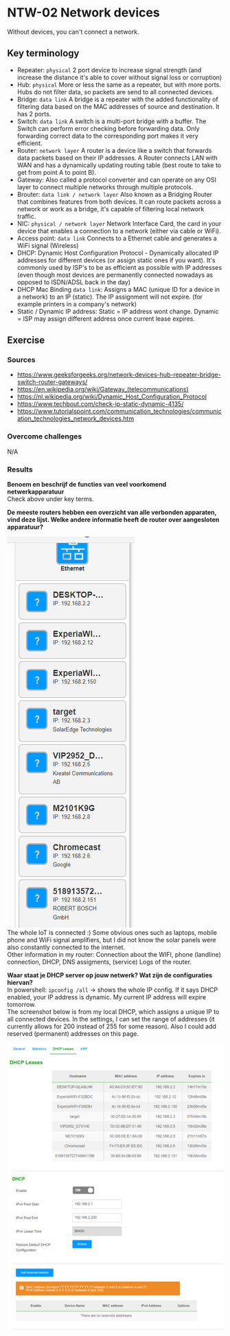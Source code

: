 # NTW-02 Network devices
Without devices, you can't connect a network.

## Key terminology
- Repeater: `physical` 2 port device to increase signal strength (and increase the distance it's able to cover without signal loss or corruption)
- Hub: `physical` More or less the same as a repeater, but with more ports. Hubs do not filter data, so packets are send to all connected devices.
- Bridge: `data link` A bridge is a repeater with the added functionality of filtering data based on the MAC addresses of source and destination. It has 2 ports.
- Switch: `data link` A switch is a multi-port bridge with a buffer. The Switch can perform error checking before forwarding data. Only forwarding correct data to the corresponding port makes it very efficient.
- Router: `network layer` A router is a device like a switch that forwards data packets based on their IP addresses. A Router connects LAN with WAN and has a dynamically updating routing table (best route to take to get from point A to point B).
- Gateway: Also called a protocol converter and can operate on any OSI layer to connect multiple networks through multiple protocols.
- Brouter: `data link / network layer` Also known as a Bridging Router that combines features from both devices. It can route packets across a network or work as a bridge, it's capable of filtering local network traffic.
- NIC: `physical / network layer` Network Interface Card, the card in your device that enables a connection to a network (either via cable or WiFi).
- Access point: `data link` Connects to a Ethernet cable and generates a WiFi signal (Wireless)
- DHCP: Dynamic Host Configuration Protocol - Dynamically allocated IP addresses for different devices (or assign static ones if you want). It's commonly used by ISP's to be as efficient as possible with IP addresses (even though most devices are permanently connected nowadays as opposed to ISDN/ADSL back in the day)
- DHCP Mac Binding `data link`: Assigns a MAC (unique ID for a device in a network) to an IP (static). The IP assignment will not expire. (for example printers in a company's network)
- Static / Dynamic IP address: Static = IP address wont change. Dynamic = ISP may assign different address once current lease expires.

## Exercise
### Sources
- https://www.geeksforgeeks.org/network-devices-hub-repeater-bridge-switch-router-gateways/
- https://en.wikipedia.org/wiki/Gateway_(telecommunications)  
- https://nl.wikipedia.org/wiki/Dynamic_Host_Configuration_Protocol
- https://www.techbout.com/check-ip-static-dynamic-4135/
- https://www.tutorialspoint.com/communication_technologies/communication_technologies_network_devices.htm

### Overcome challenges
N/A

### Results
**Benoem en beschrijf de functies van veel voorkomend netwerkapparatuur**  
Check above under key terms.

**De meeste routers hebben een overzicht van alle verbonden apparaten, vind deze lijst. Welke andere informatie heeft de router over aangesloten apparatuur?** 

![NTW-02 screenshot 1](../00_includes/NTW/NTW-02_1.png)  
The whole IoT is connected :) Some obvious ones such as laptops, mobile phone and  WiFi signal amplifiers, but I did not know the solar panels were also constantly connected to the internet.  
Other information in my router: Connection about the WIFI, phone (landline) connection, DHCP, DNS assigments, (service) Logs of the router.
  
**Waar staat je DHCP server op jouw netwerk? Wat zijn de configuraties hiervan?**   
In powershell: `ipconfig /all` -> shows the whole IP config. If it says DHCP enabled, your IP address is dynamic. My current IP address will expire tomorrow.  
The screenshot below is from my local DHCP, which assigns a unique IP to all connected devices. In the settings, I can set the range of addresses (it currently allows for 200 instead of 255 for some reason). Also I could add reserved (permanent) addresses on this page. 
    
![NTW-02 screenshot 2](../00_includes/NTW/NTW-02_2.png)
![NTW-02 screenshot 3](../00_includes/NTW/NTW-02_3.png)
